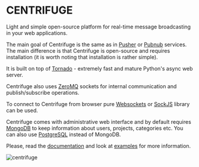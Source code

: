 CENTRIFUGE
==========

Light and simple open-source platform for real-time message broadcasting in
your web applications.

The main goal of Centrifuge is the same as in [Pusher](http://pusher.com/) or
[Pubnub](http://www.pubnub.com/) services. The main difference is that Centrifuge is
open-source and requires installation (it is worth noting that installation is rather simple).

It is built on top of [Tornado](http://www.tornadoweb.org/en/stable/) -
extremely fast and mature Python's async web server.

Centrifuge also uses [ZeroMQ](http://www.zeromq.org/) sockets for internal
communication and publish/subscribe operations.

To connect to Centrifuge from browser pure [Websockets](http://en.wikipedia.org/wiki/WebSocket)
or [SockJS](https://github.com/sockjs/sockjs-client) library can be
used.

Centrifuge comes with administrative web interface and by default requires
[MongoDB](http://www.mongodb.org/) to keep information about users, projects, categories etc.
You can also use [PostgreSQL](http://www.postgresql.org/) instead of MongoDB.

Please, read the [documentation](https://centrifuge.readthedocs.org/en/latest/) and look
at [examples](https://github.com/FZambia/centrifuge/tree/master/examples) for more information.

![centrifuge](https://raw.github.com/FZambia/centrifuge/master/docs/description/centrifuge_architecture.png "centrifuge")
